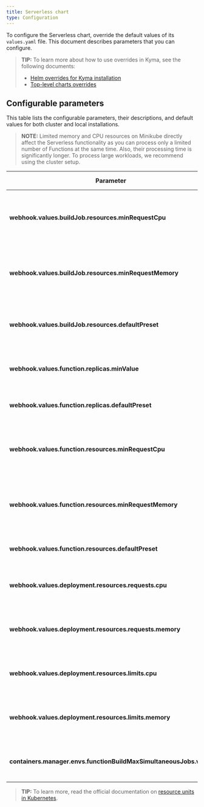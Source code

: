 ```yaml
---
title: Serverless chart
type: Configuration
---
```


To configure the Serverless chart, override the default values of its `values.yaml` file. This document describes parameters that you can configure.

> **TIP:** To learn more about how to use overrides in Kyma, see the following documents:
>
> - [Helm overrides for Kyma installation](/root/kyma/#configuration-helm-overrides-for-kyma-installation)
> - [Top-level charts overrides](/root/kyma/#configuration-helm-overrides-for-kyma-installation-top-level-charts-overrides)

## Configurable parameters

This table lists the configurable parameters, their descriptions, and default values for both cluster and local installations.

> **NOTE:** Limited memory and CPU resources on Minikube directly affect the Serverless functionality as you can process only a limited number of Functions at the same time. Also, their processing time is significantly longer. To process large workloads, we recommend using the cluster setup.

| Parameter                                       | Description                                                           | Default value | Minikube override |
| ----------------------------------------------- | --------------------------------------------------------------------- | ------------- | ----------------- |
| **webhook.values.buildJob.resources.minRequestCpu**    | Minimum number of CPUs requested by the image-building Pod to operate.        | `200m`        | `200m`   |
| **webhook.values.buildJob.resources.minRequestMemory** | Minimum amount of memory requested by the image-building Pod to operate.      | `200Mi`       | `200Mi`  |
| **webhook.values.buildJob.resources.defaultPreset**    | Default preset for image-building Pod's resources.      | `normal`        | `local-dev`   |
| **webhook.values.function.replicas.minValue**      | Minimum number of replicas of a single Function.   | `1`       | `1`            |
| **webhook.values.function.replicas.defaultPreset**      | Default preset for Function's replicas.   | `S`       | `S`            |
| **webhook.values.function.resources.minRequestCpu**      | Maximum number of CPUs available for the image-building Pod to use.   | `10m`       | `10m`            |
| **webhook.values.function.resources.minRequestMemory**   | Maximum amount of memory available for the image-building Pod to use. | `16Mi`      | `16Mi`           |
| **webhook.values.function.resources.defaultPreset**      | Default preset for Function's resources.   | `M`       | `M`            |
| **webhook.values.deployment.resources.requests.cpu**      | Value defining CPU requests for a Function's Deployment.   | `30m`       | `30m`            |
| **webhook.values.deployment.resources.requests.memory**      | Value defining memory requests for a Function's Deployment.   | `50Mi`       | `50Mi`            |
| **webhook.values.deployment.resources.limits.cpu**      | Value defining CPU limits for a Function's Deployment.   | `300m`       | `300m`            |
| **webhook.values.deployment.resources.limits.memory**      | Value defining memory limits for a Function's Deployment.   | `300Mi`       | `300Mi`            |
| **containers.manager.envs.functionBuildMaxSimultaneousJobs.value**      | Maximum number of running simultaneous build jobs.   | ` "5"`       | ` "5"`            |

> **TIP:** To learn more, read the official documentation on [resource units in Kubernetes](https://kubernetes.io/docs/concepts/configuration/manage-resources-containers/#resource-units-in-kubernetes).
